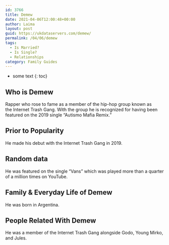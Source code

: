 ```yaml
---
id: 3766
title: Demew
date: 2021-04-06T12:00:48+00:00
author: Laima
layout: post
guid: https://ukdataservers.com/demew/
permalink: /04/06/demew
tags:
  - Is Married?
  - Is Single?
  - Relationships
category: Family Guides
---
```


* some text
{: toc}


## Who is Demew
                  
                  
                  
Rapper who rose to fame as a member of the hip-hop group known as the Internet Trash Gang. With the group he is recognized for having been featured on the 2019 single &#8220;Autismo Mafia Remix.&#8221;
                  
              
            
              
            
                
                
                
## Prior to Popularity
                  
                  
                  
He made his debut with the Internet Trash Gang in 2019. 
                  
              
            
              
            
                
                
                
## Random data
                  
                  
                  
He was featured on the single &#8220;Vans&#8221; which was played more than a quarter of a million times on YouTube. 
                  
              
            
              
            
                
                
                
## Family & Everyday Life of Demew
                  
                  
                  
He was born in Argentina. 
                  
              
            
              
            
                
                
                
## People Related With Demew
                  
                  
                  
He was a member of the Internet Trash Gang alongside Godo, Young Mirko, and Jules.
                  
              
            
              
            
                
              
            
              
              
            
            
              
            
          
          
          